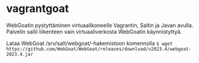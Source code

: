 # vagrantgoat
WebGoatin pystyttäminen virtuaalikoneelle Vagrantin, Saltin ja Javan avulla. Palvelin sallii liikenteen vain virtuaaliverkosta WebGoatin käynnistyttyä. 

Lataa WebGoat /srv/salt/webgoat/-hakemistoon komennolla ``$ wget https://github.com/WebGoat/WebGoat/releases/download/v2023.4/webgoat-2023.4.jar``
